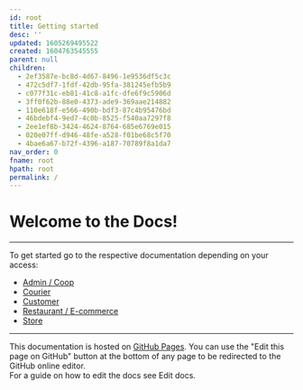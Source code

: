 ```yaml
---
id: root
title: Getting started
desc: ''
updated: 1605269495522
created: 1604763545555
parent: null
children:
  - 2ef3587e-bc8d-4d67-8496-1e9536df5c3c
  - 472c5df7-1fdf-42db-95fa-381245efb5b9
  - c077f31c-eb81-41c8-a1fc-dfe6f9c5906d
  - 3ff0f62b-88e0-4373-ade9-369aae214882
  - 110e618f-e566-490b-bdf3-87c4b95476bd
  - 46bdebf4-9ed7-4c0b-8525-f540aa7297f8
  - 2ee1ef8b-3424-4624-8764-685e6769e015
  - 020e07ff-d946-48fe-a528-f01be68c5f70
  - 4bae6a67-b72f-4396-a187-70789f8a1da7
nav_order: 0
fname: root
hpath: root
permalink: /
---
```

<link rel="stylesheet" href="https://stackpath.bootstrapcdn.com/bootstrap/4.5.0/css/bootstrap.min.css" integrity="sha384-9aIt2nRpC12Uk9gS9baDl411NQApFmC26EwAOH8WgZl5MYYxFfc+NcPb1dKGj7Sk" crossorigin="anonymous">
<script src="https://code.jquery.com/jquery-3.5.1.slim.min.js" integrity="sha384-DfXdz2htPH0lsSSs5nCTpuj/zy4C+OGpamoFVy38MVBnE+IbbVYUew+OrCXaRkfj" crossorigin="anonymous"></script>
<script src="https://cdn.jsdelivr.net/npm/popper.js@1.16.0/dist/umd/popper.min.js" integrity="sha384-Q6E9RHvbIyZFJoft+2mJbHaEWldlvI9IOYy5n3zV9zzTtmI3UksdQRVvoxMfooAo" crossorigin="anonymous"></script>
<script src="https://stackpath.bootstrapcdn.com/bootstrap/4.5.0/js/bootstrap.min.js" integrity="sha384-OgVRvuATP1z7JjHLkuOU7Xw704+h835Lr+6QL9UvYjZE3Ipu6Tp75j7Bh/kR0JKI" crossorigin="anonymous"></script>

# Welcome to the Docs!

* * *

To get started go to the respective documentation depending on your access:

- [Admin / Coop](notes/2ef3587e-bc8d-4d67-8496-1e9536df5c3c)
- [Courier](notes/c077f31c-eb81-41c8-a1fc-dfe6f9c5906d)
- [Customer](notes/3ff0f62b-88e0-4373-ade9-369aae214882)
- [Restaurant / E-commerce](notes/020e07ff-d946-48fe-a528-f01be68c5f70)
- [Store](notes/4bae6a67-b72f-4396-a187-70789f8a1da7)

* * *

<div class="alert alert-success" role="alert">
This documentation is hosted on <a class="alert-link" href="https://pages.github.com/">GitHub Pages</a>. 
You can use the "Edit this page on GitHub" button at the bottom of any page to be redirected to the GitHub online editor.<br>
For a guide on how to edit the docs see Edit docs.
</div>

